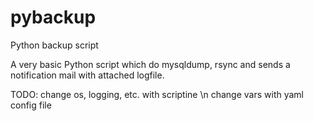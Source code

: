 # pybackup
Python backup script

A very basic Python script which do mysqldump, rsync and sends a notification mail with attached logfile.

TODO:
change os, logging, etc. with scriptine \n
change vars with yaml config file
